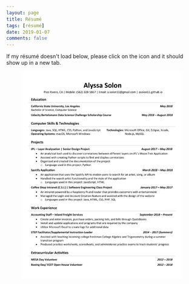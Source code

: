 ```yaml
---
layout: page
title: Résumé
tags: [résumé]
date: 2019-01-07
comments: false
---
```

If my résumé doesn't load below, please click on the icon and it should show up in a new tab. 
<figure>
    <a href="/assets/img/Resume.pdf">
        <img src="/assets/img/Resume.pdf">
    </a>
</figure>
                   
